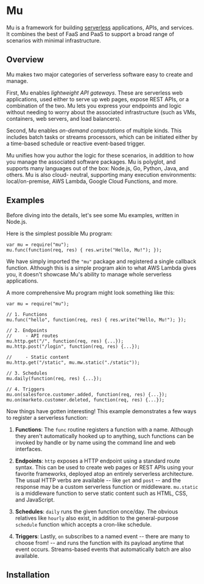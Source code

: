 # Mu

Mu is a framework for building [serverless](https://en.wikipedia.org/wiki/Serverless_computing) applications, APIs, and
services.  It combines the best of FaaS and PaaS to support a broad range of scenarios with minimal infrastructure.

## Overview

Mu makes two major categories of serverless software easy to create and manage.

First, Mu enables *lightweight API gateways*.  These are serverless web applications, used either to serve up web pages,
expose REST APIs, or a combination of the two.  Mu lets you express your endpoints and logic without needing to worry
about the associated infrastructure (such as VMs, containers, web servers, and load balancers).

Second, Mu enables *on-demand computations* of multiple kinds.  This includes batch tasks or streams processors, which
can be initiated either by a time-based schedule or reactive event-based trigger.

Mu unifies how you author the logic for these scenarios, in addition to how you manage the associated software packages.
Mu is polyglot, and supports many languages out of the box: Node.js, Go, Python, Java, and others.  Mu is also cloud-
neutral, supporting many execution environments: local/on-premise, AWS Lambda, Google Cloud Functions, and more.

## Examples

Before diving into the details, let's see some Mu examples, written in Node.js.

Here is the simplest possible Mu program:

    var mu = require("mu");
    mu.func(function(req, res) { res.write("Hello, Mu!"); });

We have simply imported the `"mu"` package and registered a single callback function.  Although this is a simple program
akin to what AWS Lambda gives you, it doesn't showcase Mu's ability to manage whole serverless applications.

A more comprehensive Mu program might look something like this:

    var mu = require("mu");

    // 1. Functions
    mu.func("hello", function(req, res) { res.write("Hello, Mu!"); });

    // 2. Endpoints
    //     - API routes
    mu.http.get("/", function(req, res) {...});
    mu.http.post("/login", function(req, res) {...});

    //     - Static content
    mu.http.get("/static", mu.mw.static("./static"));

    // 3. Schedules
    mu.daily(function(req, res) {...});

    // 4. Triggers
    mu.on(salesforce.customer.added, function(req, res) {...});
    mu.on(marketo.customer.deleted, function(req, res) {...});


Now things have gotten interesting!  This example demonstrates a few ways to register a serverless function:

1. **Functions**: The `func` routine registers a function with a name.  Although they aren't automatically hooked up to
   anything, such functions can be invoked by handle or by name using the command line and web interfaces.

2. **Endpoints**: `http` exposes a HTTP endpoint using a standard route syntax.  This can be used to create web
   pages or REST APIs using your favorite frameworks, deployed atop an entirely serverless architecture.  The usual
   HTTP verbs are available -- like `get` and `post` -- and the response may be a custom serverless function or
   middleware.  `mu.static` is a middleware function to serve static content such as HTML, CSS, and JavaScript.

3. **Schedules**: `daily` runs the given function once/day.  The obvious relatives like `hourly` also exist, in
   addition to the general-purpose `schedule` function which accepts a cron-like schedule.

4. **Triggers**: Lastly, `on` subscribes to a named event -- there are many to choose from! -- and runs the function
   with its payload anytime that event occurs.  Streams-based events that automatically batch are also available.

## Installation

